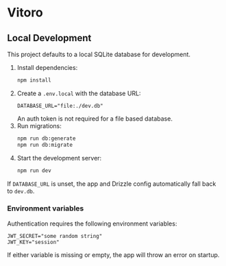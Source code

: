 # Vitoro

## Local Development

This project defaults to a local SQLite database for development.

1. Install dependencies:
   ```bash
   npm install
   ```
2. Create a `.env.local` with the database URL:
   ```env
   DATABASE_URL="file:./dev.db"
   ```
   An auth token is not required for a file based database.
3. Run migrations:
   ```bash
   npm run db:generate
   npm run db:migrate
   ```
4. Start the development server:
   ```bash
   npm run dev
   ```

If `DATABASE_URL` is unset, the app and Drizzle config automatically fall back to `dev.db`.

### Environment variables

Authentication requires the following environment variables:

```env
JWT_SECRET="some random string"
JWT_KEY="session"
```

If either variable is missing or empty, the app will throw an error on startup.

